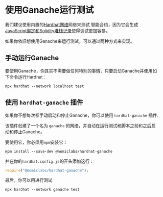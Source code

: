 # 使用Ganache运行测试

我们建议使用内置的[Hardhat网络](../hardhat-network/README.md)网络来测试
智能合约，因为它会生成[JavaScript绑定和Solidity堆栈记录](../hardhat-network/README.md#solidity-stack-traces)使得调试更加容易。

如果你依旧想使用Ganache来运行测试，可以通过两种方式来实现。


## 手动运行Ganache

要使用Ganache，你其实不需要做任何特别的事情，只要启动Ganache并使用如下命令运行Hardhat：


```
npx hardhat --network localhost test
```

## 使用 `hardhat-ganache` 插件

如果你不想每次都手动启动和停止Ganache，你可以使用 `hardhat-ganache` 插件.

该插件创建了一个名为 `ganache` 的网络，并自动在运行测试和脚本之前和之后启动和停止Ganache。

要使用它，你必须用`npm`安装它：


```
npm install --save-dev @nomiclabs/hardhat-ganache
```

并在你的`hardhat.config.js`的开头添加这行：


```js
require("@nomiclabs/hardhat-ganache");
```

最后，你可以用进行测试
 
```
npx hardhat --network ganache test
```
